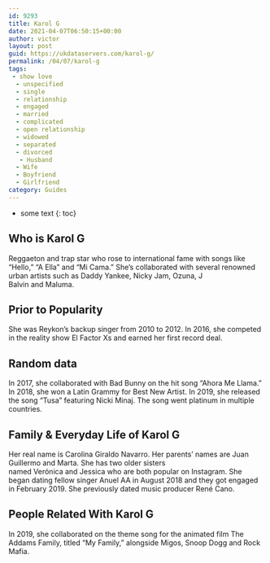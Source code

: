 ```yaml
---
id: 9293
title: Karol G
date: 2021-04-07T06:50:15+00:00
author: victor
layout: post
guid: https://ukdataservers.com/karol-g/
permalink: /04/07/karol-g
tags:
 - show love
  - unspecified
  - single
  - relationship
  - engaged
  - married
  - complicated
  - open relationship
  - widowed
  - separated
  - divorced
   - Husband
  - Wife
  - Boyfriend
  - Girlfriend
category: Guides
---
```


* some text
{: toc}


## Who is Karol G



Reggaeton and trap star who rose to international fame with songs like &#8220;Hello,&#8221; &#8220;A Ella&#8221; and &#8220;Mi Cama.&#8221; She&#8217;s collaborated with several renowned urban artists such as Daddy Yankee, Nicky Jam, Ozuna, J Balvin and Maluma.  

                
                
                
## Prior to Popularity



She was Reykon&#8217;s backup singer from 2010 to 2012. In 2016, she competed in the reality show El Factor Xs and earned her first record deal. 

                
                
                
## Random data



In 2017, she collaborated with Bad Bunny on the hit song &#8220;Ahora Me Llama.&#8221; In 2018, she won a Latin Grammy for Best New Artist. In 2019, she released the song &#8220;Tusa&#8221; featuring Nicki Minaj. The song went platinum in multiple countries. 

                
                
                
## Family & Everyday Life of Karol G



Her real name is Carolina Giraldo Navarro. Her parents&#8217; names are Juan Guillermo and Marta. She has two older sisters named Verónica and Jessica who are both popular on Instagram. She began dating fellow singer Anuel AA in August 2018 and they got engaged in February 2019. She previously dated music producer René Cano. 

                
                
                
## People Related With Karol G



In 2019, she collaborated on the theme song for the animated film The Addams Family, titled &#8220;My Family,&#8221; alongside Migos, Snoop Dogg and Rock Mafia.

                
              
            
          
          
          